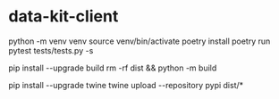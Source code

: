 # data-kit-client

python -m venv venv
source venv/bin/activate
poetry install
poetry run pytest tests/tests.py -s


pip install --upgrade build
rm -rf dist && python -m build

pip install --upgrade twine
twine upload --repository pypi dist/*